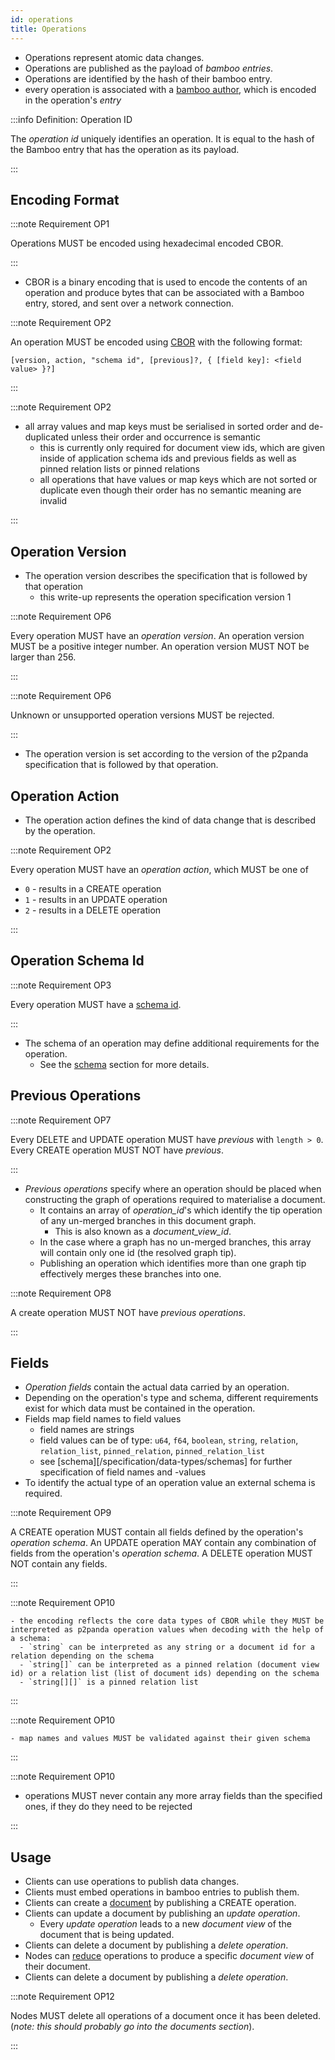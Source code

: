 ```yaml
---
id: operations
title: Operations
---
```


- Operations represent atomic data changes.
- Operations are published as the payload of _bamboo entries_.
- Operations are identified by the hash of their bamboo entry.
- every operation is associated with a [bamboo author](/specification/data-types/key-pairs), which is encoded in the operation's _entry_

:::info Definition: Operation ID

The _operation id_ uniquely identifies an operation. It is equal to the hash of the Bamboo entry that has the operation as its payload.

:::

## Encoding Format

:::note Requirement OP1

Operations MUST be encoded using hexadecimal encoded CBOR.

:::

- CBOR is a binary encoding that is used to encode the contents of an operation and produce bytes that can be associated with a Bamboo entry, stored, and sent over a network connection.

:::note Requirement OP2

An operation MUST be encoded using [CBOR][cbor] with the following format:

`[version, action, "schema id", [previous]?, { [field key]: <field value> }?]`

:::

:::note Requirement OP2

- all array values and map keys must be serialised in sorted order and de-duplicated unless their order and occurrence is semantic
  - this is currently only required for document view ids, which are given inside of application schema ids and previous fields as well as pinned relation lists or pinned relations
  - all operations that have values or map keys which are not sorted or duplicate even though their order has no semantic meaning are invalid

:::

## Operation Version

- The operation version describes the specification that is followed by that operation
  - this write-up represents the operation specification version 1

:::note Requirement OP6

Every operation MUST have an _operation version_. An operation version MUST be a positive integer number. An operation version MUST NOT be larger than 256.

:::

:::note Requirement OP6

Unknown or unsupported operation versions MUST be rejected.

:::

- The operation version is set according to the version of the p2panda specification that is followed by that operation.

## Operation Action

- The operation action defines the kind of data change that is described by the operation.

:::note Requirement OP2

Every operation MUST have an _operation action_, which MUST be one of

- `0` - results in a CREATE operation
- `1` - results in an UPDATE operation
- `2` - results in a DELETE operation

:::

## Operation Schema Id

:::note Requirement OP3

Every operation MUST have a [schema id](/specification/data-types/schemas).

:::

- The schema of an operation may define additional requirements for the operation.
  - See the [schema](/specification/data-types/schemas) section for more details.

## Previous Operations

:::note Requirement OP7

Every DELETE and UPDATE operation MUST have _previous_ with `length > 0`. Every CREATE operation MUST NOT have _previous_.

:::

- _Previous operations_ specify where an operation should be placed when constructing the graph of operations required to materialise a document.
  - It contains an array of _operation_id_'s which identify the tip operation of any un-merged branches in this document graph.
    - This is also known as a _document_view_id_.
  - In the case where a graph has no un-merged branches, this array will contain only one id (the resolved graph tip).
  - Publishing an operation which identifies more than one graph tip effectively merges these branches into one.

:::note Requirement OP8

A create operation MUST NOT have _previous operations_.

:::

## Fields

- _Operation fields_ contain the actual data carried by an operation.
- Depending on the operation's type and schema, different requirements exist for which data must be contained in the operation.
- Fields map field names to field values
  - field names are strings
  - field values can be of type: `u64`, `f64`, `boolean`, `string`, `relation`, `relation_list`, `pinned_relation`, `pinned_relation_list`
  - see [schema][/specification/data-types/schemas] for further specification of field names and -values
- To identify the actual type of an operation value an external schema is required.

:::note Requirement OP9

A CREATE operation MUST contain all fields defined by the operation's _operation schema_.
An UPDATE operation MAY contain any combination of fields from the operation's _operation schema_.
A DELETE operation MUST NOT contain any fields.

:::

:::note Requirement OP10

    - the encoding reflects the core data types of CBOR while they MUST be interpreted as p2panda operation values when decoding with the help of a schema:
      - `string` can be interpreted as any string or a document id for a relation depending on the schema
      - `string[]` can be interpreted as a pinned relation (document view id) or a relation list (list of document ids) depending on the schema
      - `string[][]` is a pinned relation list

:::

:::note Requirement OP10

    - map names and values MUST be validated against their given schema

:::

:::note Requirement OP10

- operations MUST never contain any more array fields than the specified ones, if they do they need to be rejected

:::

## Usage

- Clients can use operations to publish data changes.
- Clients must embed operations in bamboo entries to publish them.
- Clients can create a [document](/specification/data-types/documents#documents) by publishing a CREATE operation.
- Clients can update a document by publishing an _update operation_.
  - Every _update operation_ leads to a new _document view_ of the document that is being updated.
- Clients can delete a document by publishing a _delete operation_.
- Nodes can [reduce](/specification/data-types/materialization#reduction) operations to produce a specific _document view_ of their document.
- Clients can delete a document by publishing a _delete operation_.

:::note Requirement OP12

Nodes MUST delete all operations of a document once it has been deleted. (_note: this should probably go into the documents section_).

:::

[cbor]: https://cbor.io/
[snake_case]: https://en.wikipedia.org/wiki/Snake_case
